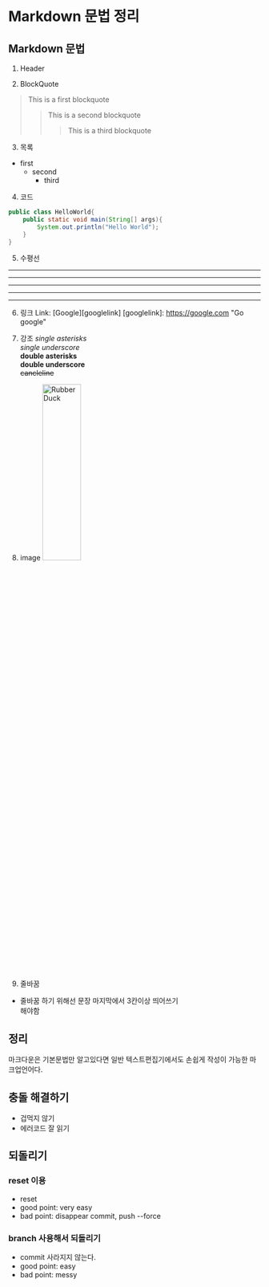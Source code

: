 Markdown 문법 정리
================

## Markdown 문법

1. Header

2. BlockQuote
> This is a first blockquote
> > This is a second blockquote
> > > This is a third blockquote

3. 목록
  * first
    * second
      * third

4. 코드
```java
public class HelloWorld{
    public static void main(String[] args){
        System.out.println("Hello World");
    }
}
```

5. 수평선
* * *
***
*****
- - -
--------

6. 링크
Link: [Google][googlelink]
[googlelink]: https://google.com "Go google"

7. 강조
*single asterisks*    
_single underscore_    
**double asterisks**    
__double underscore__    
~~cancleline~~    

8. image
<img src="/path/to/img.jpg" width="40%" height="30%" title="px(픽셀) 크기 설정" alt="RubberDuck"></img>

9. 줄바꿈
 * 줄바꿈 하기 위해선 문장 마지막에서 3칸이상 띄어쓰기    
   해야함

## 정리

마크다운은 기본문법만 알고있다면 일반 텍스트편집기에서도 손쉽게 작성이 가능한 마크업언어다.

## 충돌 해결하기

- 겁먹지 않기
- 에러코드 잘 읽기

## 되돌리기

### reset 이용
- reset
- good point: very easy
- bad point: disappear commit, push --force

### branch 사용해서 되돌리기
- commit 사라지지 않는다.
- good point: easy
- bad point: messy